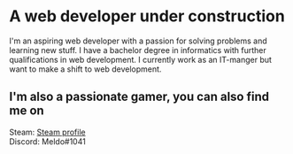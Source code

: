 <h1>A web developer under construction</h1>
I'm an aspiring web developer with a passion for solving problems and learning new stuff. I have a bachelor degree in informatics with further qualifications in web development. I currently work as an IT-manger but want to make a shift to web development. 


<div background-color: gray>
<h2>I'm also a passionate gamer, you can also find me on </h2>
Steam: <a href="https://steamcommunity.com/id/Meldo9000/">Steam profile</a>

<br>
Discord: Meldo#1041
</div>

